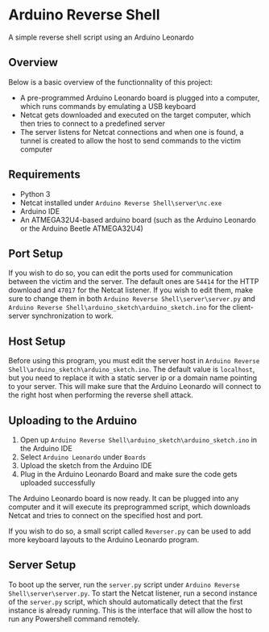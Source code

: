 Arduino Reverse Shell
=====================

A simple reverse shell script using an Arduino Leonardo

Overview
--------

Below is a basic overview of the functionnality of this project:

* A pre-programmed Arduino Leonardo board is plugged into a computer, which runs commands by emulating a USB keyboard
* Netcat gets downloaded and executed on the target computer, which then tries to connect to a predefined server
* The server listens for Netcat connections and when one is found, a tunnel is created to allow the host to send commands to the victim computer

Requirements
------------

* Python 3
* Netcat installed under `Arduino Reverse Shell\server\nc.exe`
* Arduino IDE
* An ATMEGA32U4-based arduino board (such as the Arduino Leonardo or the Arduino Beetle ATMEGA32U4)

Port Setup
----------

If you wish to do so, you can edit the ports used for communication between the victim and the server. The default ones are `54414` for the HTTP download and `47017` for the Netcat listener. If you wish to edit them, make sure to change them in both `Arduino Reverse Shell\server\server.py` and `Arduino Reverse Shell\arduino_sketch\arduino_sketch.ino` for the client-server synchronization to work.

Host Setup
----------

Before using this program, you must edit the server host in `Arduino Reverse Shell\arduino_sketch\arduino_sketch.ino`. The default value is `localhost`, but you need to replace it with a static server ip or a domain name pointing to your server. This will make sure that the Arduino Leonardo will connect to the right host when performing the reverse shell attack.

Uploading to the Arduino
--------------------------

1. Open up `Arduino Reverse Shell\arduino_sketch\arduino_sketch.ino` in the Arduino IDE
2. Select `Arduino Leonardo` under `Boards`
3. Upload the sketch from the Arduino IDE
4. Plug in the Arduino Leonardo Board and make sure the code gets uploaded successfully

The Arduino Leonardo board is now ready. It can be plugged into any computer and it will execute its preprogrammed script, which downloads Netcat and tries to connect on the specified host and port.

If you wish to do so, a small script called `Reverser.py` can be used to add more keyboard layouts to the Arduino Leonardo program.

Server Setup
------------

To boot up the server, run the `server.py` script under `Arduino Reverse Shell\server\server.py`. To start the Netcat listener, run a second instance of the `server.py` script, which should automatically detect that the first instance is already running. This is the interface that will allow the host to run any Powershell command remotely.
